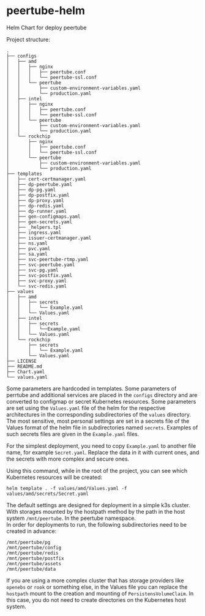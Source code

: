 # peertube-helm
Helm Chart for deploy peertube

Project structure:
```
.
├── configs
│   ├── amd
│   │   ├── nginx
│   │   │   ├── peertube.conf
│   │   │   └── peertube-ssl.conf
│   │   └── peertube
│   │       ├── custom-environment-variables.yaml
│   │       └── production.yaml
│   ├── intel
│   │   ├── nginx
│   │   │   ├── peertube.conf
│   │   │   └── peertube-ssl.conf
│   │   └── peertube
│   │       ├── custom-environment-variables.yaml
│   │       └── production.yaml
│   └── rockchip
│       ├── nginx
│       │   ├── peertube.conf
│       │   └── peertube-ssl.conf
│       └── peertube
│           ├── custom-environment-variables.yaml
│           └── production.yaml
├── templates
│   ├── cert-certmanager.yaml
│   ├── dp-peertube.yaml
│   ├── dp-pg.yaml
│   ├── dp-postfix.yaml
│   ├── dp-proxy.yaml
│   ├── dp-redis.yaml
│   ├── dp-runner.yaml
│   ├── gen-configmaps.yaml
│   ├── gen-secrets.yaml
│   ├── _helpers.tpl
│   ├── ingress.yaml
│   ├── issuer-certmanager.yaml
│   ├── ns.yaml
│   ├── pvc.yaml
│   ├── sa.yaml
│   ├── svc-peertube-rtmp.yaml
│   ├── svc-peertube.yaml
│   ├── svc-pg.yaml
│   ├── svc-postfix.yaml
│   ├── svc-proxy.yaml
│   └── svc-redis.yaml
├── values
│   ├── amd
│   │   ├── secrets
│   │   │   └── Example.yaml
│   │   └── Values.yaml
│   ├── intel
│   │   ├── secrets
│   │   │   └──Example.yaml
│   │   └── Values.yaml
│   └── rockchip
│       ├── secrets
│       │   └── Example.yaml
│       └── Values.yaml
├── LICENSE
├── README.md
├── Chart.yaml
└── values.yaml
```

Some parameters are hardcoded in templates. Some parameters of perrtube and additional services are placed in the `configs` directory and are converted to configmap or secret Kubernetes resources. Some parameters are set using the `Values.yaml` ​​file of the helm for the respective architectures in the corresponding subdirectories of the `values` directory. The most sensitive, most personal settings are set in a secrets file of the Values format of the helm file in subdirectories named `secrets`. Examples of such secrets files are given in the `Example.yaml` files.

For the simplest deployment, you need to copy `Example.yaml` to another file name, for example `Secret.yaml`. Replace the data in it with current ones, and the secrets with more complex and secure ones.

Using this command, while in the root of the project, you can see which Kubernetes resources will be created:
```
helm template . -f values/amd/Values.yaml -f values/amd/secrets/Secret.yaml
```
The default settings are designed for deployment in a simple k3s cluster. With storages mounted by the hostpath method by the path in the host system `/mnt/peertube`. In the peertube namespace.\
In order for deployments to run, the following subdirectories need to be created in advance:
```
/mnt/peertube/pg
/mnt/peertube/config
/mnt/peertube/redis
/mnt/peertube/postfix
/mnt/peertube/assets
/mnt/peertube/data
```
If you are using a more complex cluster that has storage providers like `openebs` or `rook` or something else, in the Values ​​file you can replace the `hostpath` mount to the creation and mounting of `PersistensVolumeClaim`. In this case, you do not need to create directories on the Kubernetes host system.

